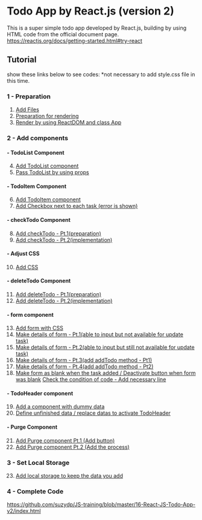 # Todo App by React.js (version 2)
This is a super simple todo app developed by React.js, building by using HTML code from the official document page.
https://reactjs.org/docs/getting-started.html#try-react

## Tutorial
show these links below to see codes:
*not necessary to add style.css file in this time.

### 1 - Preparation

1. [Add Files](https://github.com/suzydp/JS-training/commit/74323681b71878bac53507f8a2d6ac2e0d081e5e)
2. [Preparation for rendering](https://github.com/suzydp/JS-training/commit/159dfb089b5d31ca2ff71bce1e8c63a51e0dde15)
3. [Render by using ReactDOM and class App](https://github.com/suzydp/JS-training/commit/9415662bc85b20a7501a1827b5ce3430c9cbd09e)

### 2 - Add components

#### - TodoList Component

4. [Add TodoList component](https://github.com/suzydp/JS-training/commit/7ab554bcaf986c96a13658b2d0107f14b570d80d)
5. [Pass TodoList by using props](https://github.com/suzydp/JS-training/commit/e9dceed6c51cd3cc9c9ee5c63ff5d2ca36693c50)

#### - TodoItem Component

6. [Add TodoItem component](https://github.com/suzydp/JS-training/commit/54b31eaaf7d2e70f0fb2af84c5abbeb31b9de48d)
7. [Add Checkbox next to each task (error is shown)](https://github.com/suzydp/JS-training/commit/17f1bd5570b2d7ade9b9608962e76e4aefe6736b)

#### - checkTodo Component

8. [Add checkTodo - Pt.1(preparation)](https://github.com/suzydp/JS-training/commit/b4af9cc3eac91633d4778e0b6ad2eb73e3771ba6)
9.  [Add checkTodo - Pt.2(implementation)](https://github.com/suzydp/JS-training/commit/78db46b22b205206c0a5f8345174335e66688eeb)

#### - Adjust CSS

10. [Add CSS](https://github.com/suzydp/JS-training/commit/ad69a36a043b3e1586de7f2728e3d625d4c96dd8)

#### - deleteTodo Component

11. [Add deleteTodo - Pt.1(preparation)](https://github.com/suzydp/JS-training/commit/fc2a16d502faef307b49307ca1dc344210be598c)
12. [Add deleteTodo - Pt.2(implementation)](https://github.com/suzydp/JS-training/commit/21dfde403fdce995a1ba3abf80036b1b2edff497)

#### - form component

13. [Add form with CSS](https://github.com/suzydp/JS-training/commit/5ba193dbe29dcdbf0ed48dfd6db05f3454f744db)
14. [Make details of form - Pt.1(able to input but not available for update task)](https://github.com/suzydp/JS-training/commit/e338cb720f272ed49e806eb762facb2ba3839346)
15. [Make details of form - Pt.2(able to input but still not available for update task)](https://github.com/suzydp/JS-training/commit/baf9a02fc40894e8f2fc3fa12295a23737fb8afb)
16. [Make details of form - Pt.3(add addTodo method - Pt1)](https://github.com/suzydp/JS-training/commit/5dc608eb3f17c4d35dd406968f4977972de6f224)
17. [Make details of form - Pt.4(add addTodo method - Pt2)](https://github.com/suzydp/JS-training/commit/7f48bcda10cbcf9f0dd7cef37cecdf80d2470107)
18. [Make form as blank when the task added / Deactivate button when form was blank](https://github.com/suzydp/JS-training/commit/296d3a4c2b15f9c57bc462c077c4445662e3d858)
[Check the condition of code - Add necessary line](https://github.com/suzydp/JS-training/commit/cd049901ab203d78505aa7e6df4240fb668e324b)

#### - TodoHeader component

19. [Add a component with dummy data](https://github.com/suzydp/JS-training/commit/bd7ac1bb9fbffbc6ac88a1a65dfff6dbe776499d)
20. [Define unfinished data / replace datas to activate TodoHeader](https://github.com/suzydp/JS-training/commit/525aaaa027901aa494d8e7f6b5eb8e54a94de0dc)

#### - Purge Component

21. [Add Purge component Pt.1 (Add button)](https://github.com/suzydp/JS-training/commit/b93fe1bc5c0c13e4531e264bd965c37c86e7f895)
22. [Add Purge component Pt.2 (Add the process)](https://github.com/suzydp/JS-training/commit/3161f8108d0678c01ebae9967c66d222e209072d)

### 3 - Set Local Storage

23. [Add local storage to keep the data you add](https://github.com/suzydp/JS-training/commit/dc4efa85916c5cfe6ef0094257709c6ab84ec0a5)

### 4 - Complete Code

https://github.com/suzydp/JS-training/blob/master/16-React-JS-Todo-App-v2/index.html
